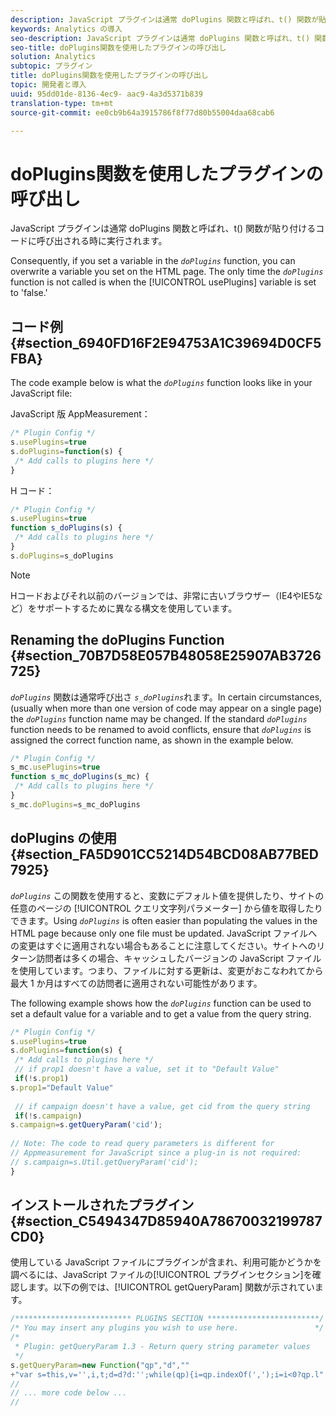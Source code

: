 ```yaml
---
description: JavaScript プラグインは通常 doPlugins 関数と呼ばれ、t() 関数が貼り付けるコードに呼び出される時に実行されます。
keywords: Analytics の導入
seo-description: JavaScript プラグインは通常 doPlugins 関数と呼ばれ、t() 関数が貼り付けるコードに呼び出される時に実行されます。
seo-title: doPlugins関数を使用したプラグインの呼び出し
solution: Analytics
subtopic: プラグイン
title: doPlugins関数を使用したプラグインの呼び出し
topic: 開発者と導入
uuid: 95dd01de-8136-4ec9- aac9-4a3d5371b839
translation-type: tm+mt
source-git-commit: ee0cb9b64a3915786f8f77d80b55004daa68cab6

---
```



# doPlugins関数を使用したプラグインの呼び出し

JavaScript プラグインは通常 doPlugins 関数と呼ばれ、t() 関数が貼り付けるコードに呼び出される時に実行されます。

Consequently, if you set a variable in the *`doPlugins`* function, you can overwrite a variable you set on the HTML page. The only time the *`doPlugins`* function is not called is when the [!UICONTROL usePlugins] variable is set to 'false.'

## コード例 {#section_6940FD16F2E94753A1C39694D0CF5FBA}

The code example below is what the *`doPlugins`* function looks like in your JavaScript file:

JavaScript 版 AppMeasurement：

```js
/* Plugin Config */ 
s.usePlugins=true 
s.doPlugins=function(s) { 
 /* Add calls to plugins here */ 
}
```

H コード：

```js
/* Plugin Config */ 
s.usePlugins=true 
function s_doPlugins(s) { 
 /* Add calls to plugins here */ 
} 
s.doPlugins=s_doPlugins
```

>[!NOTE]
>
>Hコードおよびそれ以前のバージョンでは、非常に古いブラウザー（IE4やIE5など）をサポートするために異なる構文を使用しています。

## Renaming the doPlugins Function {#section_70B7D58E057B48058E25907AB3726725}

*`doPlugins`* 関数は通常呼び出さ *`s_doPlugins`*&#x200B;れます。In certain circumstances, (usually when more than one version of code may appear on a single page) the *`doPlugins`* function name may be changed. If the standard *`doPlugins`* function needs to be renamed to avoid conflicts, ensure that *`doPlugins`* is assigned the correct function name, as shown in the example below.

```js
/* Plugin Config */ 
s_mc.usePlugins=true 
function s_mc_doPlugins(s_mc) { 
 /* Add calls to plugins here */ 
} 
s_mc.doPlugins=s_mc_doPlugins 
```

## doPlugins の使用 {#section_FA5D901CC5214D54BCD08AB77BED7925}

*`doPlugins`* この関数を使用すると、変数にデフォルト値を提供したり、サイトの任意のページの [!UICONTROL クエリ文字列パラメーター] から値を取得したりできます。Using *`doPlugins`* is often easier than populating the values in the HTML page because only one file must be updated. JavaScript ファイルへの変更はすぐに適用されない場合もあることに注意してください。サイトへのリターン訪問者は多くの場合、キャッシュしたバージョンの JavaScript ファイルを使用しています。つまり、ファイルに対する更新は、変更がおこなわれてから最大 1 か月はすべての訪問者に適用されない可能性があります。

The following example shows how the *`doPlugins`* function can be used to set a default value for a variable and to get a value from the query string.

```js
/* Plugin Config */ 
s.usePlugins=true 
s.doPlugins=function(s) { 
 /* Add calls to plugins here */ 
 // if prop1 doesn't have a value, set it to "Default Value" 
 if(!s.prop1) 
s.prop1="Default Value" 
 
 // if campaign doesn't have a value, get cid from the query string 
 if(!s.campaign) 
s.campaign=s.getQueryParam('cid'); 
 
// Note: The code to read query parameters is different for  
// Appmeasurement for JavaScript since a plug-in is not required: 
// s.campaign=s.Util.getQueryParam('cid'); 
} 
```

## インストールされたプラグイン {#section_C5494347D85940A78670032199787CD0}

使用している JavaScript ファイルにプラグインが含まれ、利用可能かどうかを調べるには、JavaScript ファイルの[!UICONTROL プラグインセクション]を確認します。以下の例では、[!UICONTROL getQueryParam] 関数が示されています。

```js
/************************** PLUGINS SECTION *************************/ 
/* You may insert any plugins you wish to use here.                 */ 
/* 
 * Plugin: getQueryParam 1.3 - Return query string parameter values 
 */ 
s.getQueryParam=new Function("qp","d","" 
+"var s=this,v='',i,t;d=d?d:'';while(qp){i=qp.indexOf(',');i=i<0?qp.l" 
// 
// ... more code below ... 
// 
```

